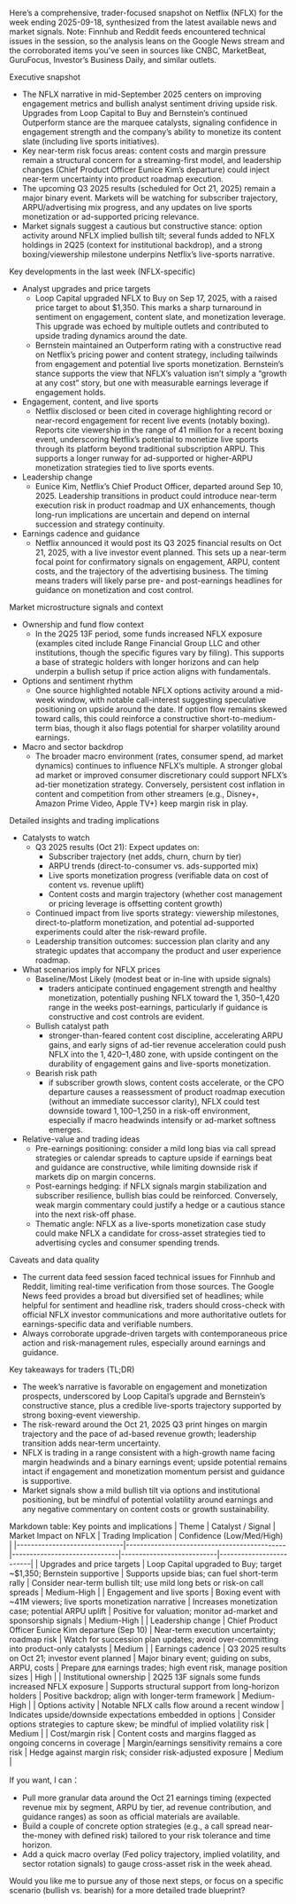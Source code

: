Here’s a comprehensive, trader-focused snapshot on Netflix (NFLX) for the week ending 2025-09-18, synthesized from the latest available news and market signals. Note: Finnhub and Reddit feeds encountered technical issues in the session, so the analysis leans on the Google News stream and the corroborated items you’ve seen in sources like CNBC, MarketBeat, GuruFocus, Investor’s Business Daily, and similar outlets.

Executive snapshot
- The NFLX narrative in mid-September 2025 centers on improving engagement metrics and bullish analyst sentiment driving upside risk. Upgrades from Loop Capital to Buy and Bernstein’s continued Outperform stance are the marquee catalysts, signaling confidence in engagement strength and the company’s ability to monetize its content slate (including live sports initiatives).
- Key near-term risk focus areas: content costs and margin pressure remain a structural concern for a streaming-first model, and leadership changes (Chief Product Officer Eunice Kim’s departure) could inject near-term uncertainty into product roadmap execution.
- The upcoming Q3 2025 results (scheduled for Oct 21, 2025) remain a major binary event. Markets will be watching for subscriber trajectory, ARPU/advertising mix progress, and any updates on live sports monetization or ad-supported pricing relevance.
- Market signals suggest a cautious but constructive stance: option activity around NFLX implied bullish tilt; several funds added to NFLX holdings in 2Q25 (context for institutional backdrop), and a strong boxing/viewership milestone underpins Netflix’s live-sports narrative.

Key developments in the last week (NFLX-specific)
- Analyst upgrades and price targets
  - Loop Capital upgraded NFLX to Buy on Sep 17, 2025, with a raised price target to about $1,350. This marks a sharp turnaround in sentiment on engagement, content slate, and monetization leverage. This upgrade was echoed by multiple outlets and contributed to upside trading dynamics around the date.
  - Bernstein maintained an Outperform rating with a constructive read on Netflix’s pricing power and content strategy, including tailwinds from engagement and potential live sports monetization. Bernstein’s stance supports the view that NFLX’s valuation isn’t simply a “growth at any cost” story, but one with measurable earnings leverage if engagement holds.
- Engagement, content, and live sports
  - Netflix disclosed or been cited in coverage highlighting record or near-record engagement for recent live events (notably boxing). Reports cite viewership in the range of 41 million for a recent boxing event, underscoring Netflix’s potential to monetize live sports through its platform beyond traditional subscription ARPU. This supports a longer runway for ad-supported or higher-ARPU monetization strategies tied to live sports events.
- Leadership change
  - Eunice Kim, Netflix’s Chief Product Officer, departed around Sep 10, 2025. Leadership transitions in product could introduce near-term execution risk in product roadmap and UX enhancements, though long-run implications are uncertain and depend on internal succession and strategy continuity.
- Earnings cadence and guidance
  - Netflix announced it would post its Q3 2025 financial results on Oct 21, 2025, with a live investor event planned. This sets up a near-term focal point for confirmatory signals on engagement, ARPU, content costs, and the trajectory of the advertising business. The timing means traders will likely parse pre- and post-earnings headlines for guidance on monetization and cost control.

Market microstructure signals and context
- Ownership and fund flow context
  - In the 2Q25 13F period, some funds increased NFLX exposure (examples cited include Range Financial Group LLC and other institutions, though the specific figures vary by filing). This supports a base of strategic holders with longer horizons and can help underpin a bullish setup if price action aligns with fundamentals.
- Options and sentiment rhythm
  - One source highlighted notable NFLX options activity around a mid-week window, with notable call-interest suggesting speculative positioning on upside around the date. If option flow remains skewed toward calls, this could reinforce a constructive short-to-medium-term bias, though it also flags potential for sharper volatility around earnings.
- Macro and sector backdrop
  - The broader macro environment (rates, consumer spend, ad market dynamics) continues to influence NFLX’s multiple. A stronger global ad market or improved consumer discretionary could support NFLX’s ad-tier monetization strategy. Conversely, persistent cost inflation in content and competition from other streamers (e.g., Disney+, Amazon Prime Video, Apple TV+) keep margin risk in play.

Detailed insights and trading implications
- Catalysts to watch
  - Q3 2025 results (Oct 21): Expect updates on:
    - Subscriber trajectory (net adds, churn, churn by tier)
    - ARPU trends (direct-to-consumer vs. ads-supported mix)
    - Live sports monetization progress (verifiable data on cost of content vs. revenue uplift)
    - Content costs and margin trajectory (whether cost management or pricing leverage is offsetting content growth)
  - Continued impact from live sports strategy: viewership milestones, direct-to-platform monetization, and potential ad-supported experiments could alter the risk-reward profile.
  - Leadership transition outcomes: succession plan clarity and any strategic updates that accompany the product and user experience roadmap.
- What scenarios imply for NFLX prices
  - Baseline/Most Likely (modest beat or in-line with upside signals)
    - traders anticipate continued engagement strength and healthy monetization, potentially pushing NFLX toward the $1,350–$1,420 range in the weeks post-earnings, particularly if guidance is constructive and cost controls are evident.
  - Bullish catalyst path
    - stronger-than-feared content cost discipline, accelerating ARPU gains, and early signs of ad-tier revenue acceleration could push NFLX into the $1,420–$1,480 zone, with upside contingent on the durability of engagement gains and live-sports monetization.
  - Bearish risk path
    - if subscriber growth slows, content costs accelerate, or the CPO departure causes a reassessment of product roadmap execution (without an immediate successor clarity), NFLX could test downside toward $1,100–$1,250 in a risk-off environment, especially if macro headwinds intensify or ad-market softness emerges.
- Relative-value and trading ideas
  - Pre-earnings positioning: consider a mild long bias via call spread strategies or calendar spreads to capture upside if earnings beat and guidance are constructive, while limiting downside risk if markets dip on margin concerns.
  - Post-earnings hedging: if NFLX signals margin stabilization and subscriber resilience, bullish bias could be reinforced. Conversely, weak margin commentary could justify a hedge or a cautious stance into the next risk-off phase.
  - Thematic angle: NFLX as a live-sports monetization case study could make NFLX a candidate for cross-asset strategies tied to advertising cycles and consumer spending trends.

Caveats and data quality
- The current data feed session faced technical issues for Finnhub and Reddit, limiting real-time verification from those sources. The Google News feed provides a broad but diversified set of headlines; while helpful for sentiment and headline risk, traders should cross-check with official NFLX investor communications and more authoritative outlets for earnings-specific data and verifiable numbers.
- Always corroborate upgrade-driven targets with contemporaneous price action and risk-management rules, especially around earnings and guidance.

Key takeaways for traders (TL;DR)
- The week’s narrative is favorable on engagement and monetization prospects, underscored by Loop Capital’s upgrade and Bernstein’s constructive stance, plus a credible live-sports trajectory supported by strong boxing-event viewership.
- The risk-reward around the Oct 21, 2025 Q3 print hinges on margin trajectory and the pace of ad-based revenue growth; leadership transition adds near-term uncertainty.
- NFLX is trading in a range consistent with a high-growth name facing margin headwinds and a binary earnings event; upside potential remains intact if engagement and monetization momentum persist and guidance is supportive.
- Market signals show a mild bullish tilt via options and institutional positioning, but be mindful of potential volatility around earnings and any negative commentary on content costs or growth sustainability.

Markdown table: Key points and implications
| Theme | Catalyst / Signal | Market Impact on NFLX | Trading Implication | Confidence (Low/Med/High) |
|------------------------------|---------------------------------------------|------------------------------|---------------------------|-------------------------|
| Upgrades and price targets | Loop Capital upgraded to Buy; target ~$1,350; Bernstein supportive | Supports upside bias; can fuel short-term rally | Consider near-term bullish tilt; use mild long bets or risk-on call spreads | Medium-High |
| Engagement and live sports | Boxing event with ~41M viewers; live sports monetization narrative | Increases monetization case; potential ARPU uplift | Positive for valuation; monitor ad-market and sponsorship signals | Medium-High |
| Leadership change | Chief Product Officer Eunice Kim departure (Sep 10) | Near-term execution uncertainty; roadmap risk | Watch for succession plan updates; avoid over-committing into product-only catalysts | Medium |
| Earnings cadence | Q3 2025 results on Oct 21; investor event planned | Major binary event; guiding on subs, ARPU, costs | Prepare для earnings trades; high event risk, manage position sizes | High |
| Institutional ownership | 2Q25 13F signals some funds increased NFLX exposure | Supports structural support from long-horizon holders | Positive backdrop; align with longer-term framework | Medium-High |
| Options activity | Notable NFLX calls flow around a recent window | Indicates upside/downside expectations embedded in options | Consider options strategies to capture skew; be mindful of implied volatility risk | Medium |
| Cost/margin risk | Content costs and margins flagged as ongoing concerns in coverage | Margin/earnings sensitivity remains a core risk | Hedge against margin risk; consider risk-adjusted exposure | Medium |

If you want, I can：
- Pull more granular data around the Oct 21 earnings timing (expected revenue mix by segment, ARPU by tier, ad revenue contribution, and guidance ranges) as soon as official materials are available.
- Build a couple of concrete option strategies (e.g., a call spread near-the-money with defined risk) tailored to your risk tolerance and time horizon.
- Add a quick macro overlay (Fed policy trajectory, implied volatility, and sector rotation signals) to gauge cross-asset risk in the week ahead.

Would you like me to pursue any of those next steps, or focus on a specific scenario (bullish vs. bearish) for a more detailed trade blueprint?